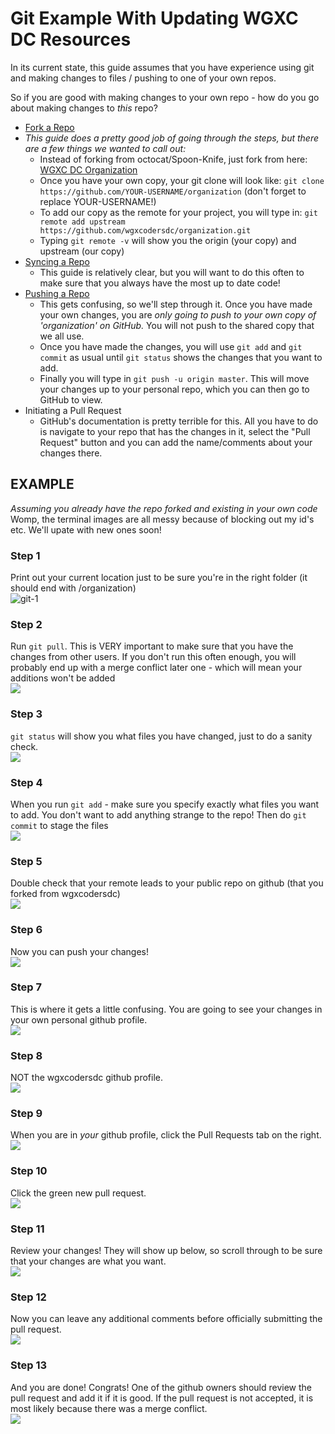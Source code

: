 # Git Example With Updating WGXC DC Resources

In its current state, this guide assumes that you have experience using git and making changes to files / pushing to one of your own repos. 

So if you are good with making changes to your own repo - how do you go about making changes to *this* repo?

* [Fork a Repo](https://help.github.com/articles/fork-a-repo/)  
* *This guide does a pretty good job of going through the steps, but there are a few things we wanted to call out:*
	* Instead of forking from octocat/Spoon-Knife, just fork from here: [WGXC DC Organization](https://github.com/wgxcodersdc/organization)
	* Once you have your own copy, your git clone will look like: `git clone https://github.com/YOUR-USERNAME/organization` (don't forget to replace YOUR-USERNAME!)
	* To add our copy as the remote for your project, you will type in: `git remote add upstream https://github.com/wgxcodersdc/organization.git`
	* Typing `git remote -v` will show you the origin (your copy) and upstream (our copy)
* [Syncing a Repo](https://help.github.com/articles/syncing-a-fork/)   
	* This guide is relatively clear, but you will want to do this often to make sure that you always have the most up to date code!
* [Pushing a Repo](https://help.github.com/articles/pushing-to-a-remote/)   
	* This gets confusing, so we'll step through it. Once you have made your own changes, you are *only going to push to your own copy of 'organization' on GitHub.* You will not push to the shared copy that we all use.
	* Once you have made the changes, you will use `git add` and `git commit` as usual until `git status` shows the changes that you want to add.
	* Finally you will type in `git push -u origin master`. This will move your changes up to your personal repo, which you can then go to GitHub to view.
* Initiating a Pull Request
	* GitHub's documentation is pretty terrible for this. All you have to do is navigate to your repo that has the changes in it, select the "Pull Request" button and you can add the name/comments about your changes there.

## EXAMPLE

*Assuming you already have the repo forked and existing in your own code*
Womp, the terminal images are all messy because of blocking out my id's etc. We'll upate with new ones soon!

### Step 1   
Print out your current location just to be sure you're in the right folder (it should end with /organization)   
![git-1](images/git-1.png "Print Working Directory")   
### Step 2
Run `git pull`. This is VERY important to make sure that you have the changes from other users. If you don't run this often enough, you will probably end up with a merge conflict later one - which will mean your additions won't be added   
![](images/git-2.png "")
### Step 3
`git status` will show you what files you have changed, just to do a sanity check.   
![](images/git-3.png "")
### Step 4
When you run `git add` - make sure you specify exactly what files you want to add. You don't want to add anything strange to the repo! Then do `git commit` to stage the files   
![](images/git-4.png "")
### Step 5
Double check that your remote leads to your public repo on github (that you forked from wgxcodersdc)   
![](images/git-5.png "")
### Step 6
Now you can push your changes!   
![](images/git-6.png "")
### Step 7
This is where it gets a little confusing. You are going to see your changes in your own personal github profile.   
![](images/git-7.png "")
### Step 8
NOT the wgxcodersdc github profile.   
![](images/git-8.png "")
### Step 9
When you are in *your* github profile, click the Pull Requests tab on the right.   
![](images/git-9.png "")
### Step 10
Click the green new pull request.   
![](images/git-10.png "")
### Step 11
Review your changes! They will show up below, so scroll through to be sure that your changes are what you want.   
![](images/git-11.png "")
### Step 12
Now you can leave any additional comments before officially submitting the pull request.   
![](images/git-12.png "")
### Step 13
And you are done! Congrats! One of the github owners should review the pull request and add it if it is good. If the pull request is not accepted, it is most likely because there was a merge conflict.   
![](images/git-13.png "")

